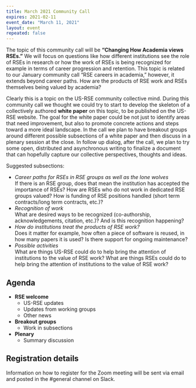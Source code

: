 ```yaml
---
title: March 2021 Community Call
expires: 2021-02-11
event_date: "March 11, 2021"
layout: event
repeated: false
---
```


The topic of this community call will be **“Changing How Academia views RSEs.”** We will focus on questions like how different institutions see the role of RSEs in research or how the work of RSEs is being recognized for example in terms of career progression and retention. This topic is related to our January community call “RSE careers in academia,” however, it extends beyond career paths. How are the products of RSE work and RSEs themselves being valued by academia?

Clearly this is a topic on the US-RSE community collective mind. During this community call we thought we could try to start to develop the skeleton of a collectively authored **white paper** on this topic, to be published on the US-RSE website. The goal for the white paper could be not just to identify areas that need improvement, but also to promote concrete actions and steps toward a more ideal landscape. In the call we plan to have breakout groups around different possible subsections of a white paper and then discuss in a plenary session at the close. In follow up dialog, after the call, we plan to try some open, distributed and asynchronous writing to finalize a document that can hopefully capture our collective perspectives, thoughts and ideas.

Suggested subsections:
- *Career paths for RSEs in RSE groups as well as the lone wolves*<br>
If there is an RSE group, does that mean the institution has accepted the importance of  RSEs? How are RSEs who do not work in dedicated RSE groups valued? How is funding of RSE positions handled (short term contracts/long term contracts, etc.)?
- *Recognition of work*<br>
What are desired ways to be recognized (co-authorship, acknowledgements, citation, etc.)? And is this recognition happening?
- *How do institutions treat the products of RSE work?*<br>
Does it matter for example, how often a piece of software is reused, in how many papers it is used? Is there support for ongoing maintenance?
- *Possible activities*<br>
What are things US-RSE could do to help bring the attention of institutions to the value of RSE work? What are things RSEs could do to help bring the attention of institutions to the value of RSE work?

## Agenda

- **RSE welcome**
  - US-RSE updates
  - Updates from working groups
  - Other news
- **Breakout groups**
  - Work in subsections
- **Plenary**
  - Summary discussion

## Registration details
Information on how to register for the Zoom meeting will be sent via email and posted in the #general channel on Slack.
